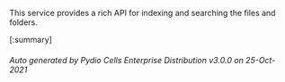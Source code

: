 






This service provides a rich API for indexing and searching the files and folders.

[:summary]

###### Auto generated by Pydio Cells Enterprise Distribution v3.0.0 on 25-Oct-2021
